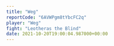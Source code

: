 ```yaml
---
title: "Weg"
reportCode: "6AVWPgm8tYbcFC2q"
player: "Weg"
fight: "Leotheras the Blind"
date: 2021-10-20T19:00:04.987000+00:00
---
```

